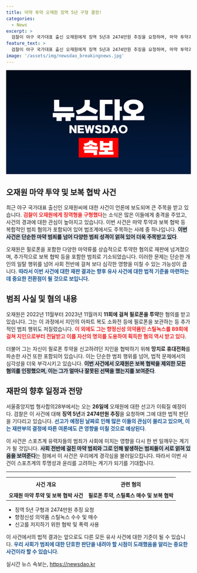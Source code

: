 ```yaml
---
title: 마약 투약 오재원 징역 5년 구형 결정!
categories:
  - News
excerpt: >
  검찰이 야구 국가대표 출신 오재원에게 징역 5년과 2474만원 추징을 요청하며, 마약 투약과 협박 혐의로 법정에 섰다. 그의 충격적인 범죄 행각이 드러나며, 이 사건의 최종 선고는 오는 26일로 예정되어 있다.
feature_text: >
  검찰이 야구 국가대표 출신 오재원에게 징역 5년과 2474만원 추징을 요청하며, 마약 투약과 협박 혐의로 법정에 섰다. 그의 충격적인 범죄 행각이 드러나며, 이 사건의 최종 선고는 오는 26일로 예정되어 있다.
image: '/assets/img/newsdao_breakingnews.jpg'
---
```


<p><img src="/assets/img/newsdao_breakingnews.jpg" alt="cryptoinkorea 속보" /></p>

<h2 data-ke-size="size26">오재원 마약 투약 및 보복 협박 사건</h2>

<p data-ke-size="size16">최근 야구 국가대표 출신인 오재원씨에 대한 사건이 언론에 보도되며 큰 주목을 받고 있습니다. <b><span style="color: #ee2323;">검찰이 오재원에게 징역형을 구형했다</span></b>는 소식은 많은 이들에게 충격을 주었고, 사건의 경과에 대한 관심이 높아지고 있습니다. 이번 사건은 마약 투약과 보복 협박 등 복합적인 범죄 혐의가 포함되어 있어 법조계에서도 주목하는 사례 중 하나입니다. <b><span style="background-color: #21538527;">이번 사건은 단순한 마약 범죄를 넘어 다양한 범죄 성격이 얽혀 있어 더욱 주목받고 있다</span></b>.</p>

<p data-ke-size="size16">오재원은 필로폰을 포함한 다양한 마약류를 상습적으로 투약한 혐의로 재판에 넘겨졌으며, 추가적으로 보복 협박 등을 포함한 범죄로 기소되었습니다. 이러한 문제는 단순한 개인의 일탈 행위를 넘어 사회 전반에 걸쳐 보다 심각한 영향을 미칠 수 있는 가능성이 큽니다. <b><span style="color: #1a5490;">따라서 이번 사건에 대한 재판 결과는 향후 유사 사건에 대한 법적 기준을 마련하는 데 중요한 전환점이 될 것으로 보입니다</span></b>.</p>

<h2 data-ke-size="size26">범죄 사실 및 혐의 내용</h2>

<p data-ke-size="size16">오재원은 2022년 11월부터 2023년 11월까지 <b>11회에 걸쳐 필로폰을 투약</b>한 혐의를 받고 있습니다. 그는 이 과정에서 지인의 아파트 복도 소화전 등에 필로폰을 보관하는 등 추가적인 범죄 행위도 저질렀습니다. <b><span style="color: #ee2323;">이 외에도 그는 향정신성 의약품인 스틸녹스를 89회에 걸쳐 지인으로부터 전달받고 이를 자산의 명의를 도용하여 획득한 혐의 역시 받고 있다</span></b>.</p>

<p data-ke-size="size16">더불어 그는 자신이 필로폰 투약을 신고하려던 지인을 협박하기 위해 <b>망치로 휴대전화</b>를 파손한 사건 또한 포함되어 있습니다. 이는 단순한 범죄 행위를 넘어, 법적 문제에서의 심각성을 더욱 부각시키고 있습니다. <b><span style="background-color: #21538527;">이번 사건에서 오재원은 보복 협박을 제외한 모든 혐의를 인정했으며, 이는 그가 얼마나 잘못된 선택을 했는지를 보여준다</span></b>.</p>

<h2 data-ke-size="size26">재판의 향후 일정과 전망</h2>

<p data-ke-size="size16">서울중앙지법 형사합의28부에서는 오는 <b>26일에</b> 오재원에 대한 선고가 이뤄질 예정이다. 검찰은 이 사건에 대해 <b>징역 5년</b>과 <b>2474만원 추징</b>을 요청하며 그에 대한 법적 판단을 기다리고 있습니다. <b><span style="color: #1a5490;">선고가 예정된 날짜로 인해 많은 이들의 관심이 쏠리고 있으며, 이는 재판부의 결정에 따른 여론에도 큰 영향을 미칠 것으로 예상된다</span></b>.</p>

<p data-ke-size="size16">이 사건은 스포츠계 유력자들의 범죄가 사회에 미치는 영향을 다시 한 번 일깨우는 계기가 될 것입니다. <b><span style="background-color: #21538527;">사회 전반에 걸친 마약 범죄와 그로 인해 발생하는 범죄들이 서로 얽혀 있음을 보여준다</span></b>는 점에서 이 사건은 우리에게 경각심을 불러일으킵니다. 따라서 이번 사건이 스포츠계의 투명성과 윤리를 고려하는 계기가 되기를 기대합니다.</p>

<hr>

<table style="width: 100%; border-collapse: collapse;">
    <tr>
        <th style="text-align: center; height: 30px;"><b>사건 개요</b></th>
        <th style="text-align: center; height: 30px;"><b>관련 혐의</b></th>
    </tr>
    <tr>
        <td style="text-align: center; height: 17px;"><b>오재원 마약 투약 및 보복 협박 사건</b></td>
        <td style="text-align: center; height: 17px;"><b>필로폰 투약, 스틸록스 매수 및 보복 협박</b></td>
    </tr>
</table>

<ul>
    <li>징역 5년 구형과 2474만원 추징 요청</li>
    <li>향정신성 의약품 스틸녹스 수수 및 매수</li>
    <li>신고를 저지하기 위한 협박 및 폭력 사용</li>
</ul>

<p data-ke-size="size16">이 사건에서의 법적 결과는 앞으로도 다른 모든 유사 사건에 대한 기준이 될 수 있습니다. <b><span style="color: #1a5490;">우리 사회가 범죄에 대한 단호한 판단을 내려야 할 시점이 도래했음을 알리는 중요한 사건이라 할 수 있습니다</span></b>.</p>
실시간 뉴스 속보는, <a href="https://newsdao.kr" rel="dofollow">https://newsdao.kr</a>


